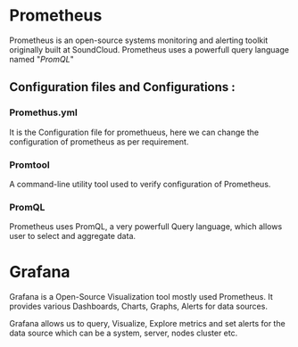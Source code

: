 # Prometheus

Prometheus is an open-source systems monitoring and alerting toolkit originally built at SoundCloud. Prometheus uses a powerfull query language named  "*PromQL*"

## Configuration files and Configurations :

### Promethus.yml 
It is the Configuration file for promethueus, here we can change the configuration of prometheus as per requirement.
### Promtool
A command-line utility tool used to verify configuration of Prometheus.
### PromQL
Prometheus uses PromQL, a very powerfull Query language, which allows user to select and aggregate data.

# Grafana
Grafana is a Open-Source Visualization tool mostly used Prometheus. It provides various Dashboards, Charts, Graphs, Alerts for data sources.

Grafana allows us to query, Visualize, Explore metrics and set alerts for the data source which can be a system, server, nodes cluster etc.

